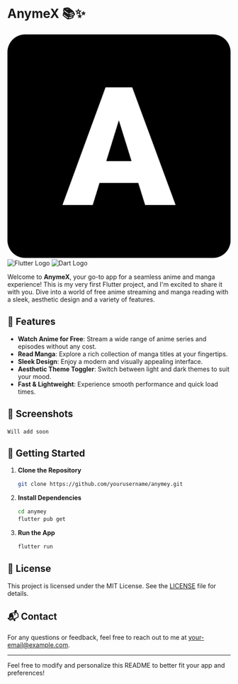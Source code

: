 # **AnymeX** 📚✨

![App Icon Placeholder](./assets/images/icon.png)  
![Flutter Logo](https://img.shields.io/badge/Flutter-007ACC?logo=flutter&logoColor=white) ![Dart Logo](https://img.shields.io/badge/Dart-0175C2?logo=dart&logoColor=white)

Welcome to **AnymeX**, your go-to app for a seamless anime and manga experience! This is my very first Flutter project, and I'm excited to share it with you. Dive into a world of free anime streaming and manga reading with a sleek, aesthetic design and a variety of features.

## 🚀 **Features**

- **Watch Anime for Free**: Stream a wide range of anime series and episodes without any cost.
- **Read Manga**: Explore a rich collection of manga titles at your fingertips.
- **Sleek Design**: Enjoy a modern and visually appealing interface.
- **Aesthetic Theme Toggler**: Switch between light and dark themes to suit your mood.
- **Fast & Lightweight**: Experience smooth performance and quick load times.

## 📱 **Screenshots**

``` Will add soon ```

## 🔧 **Getting Started**

1. **Clone the Repository**

   ```bash
   git clone https://github.com/yourusername/anymey.git
   ```

2. **Install Dependencies**

   ```bash
   cd anymey
   flutter pub get
   ```

3. **Run the App**

   ```bash
   flutter run
   ```

## 📜 **License**

This project is licensed under the MIT License. See the [LICENSE](LICENSE) file for details.

## 📬 **Contact**

For any questions or feedback, feel free to reach out to me at [your-email@example.com](mailto:your-email@example.com).

---

Feel free to modify and personalize this README to better fit your app and preferences!